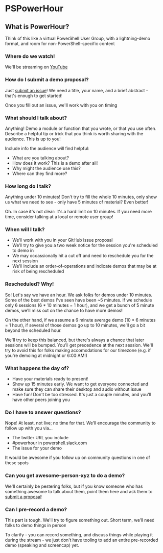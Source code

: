 # PSPowerHour

## What is PowerHour?

Think of this like a virtual PowerShell User Group, with a lightning-demo format, and room for non-PowerShell-specific content

### Where do we watch!

We'll be streaming on [YouTube](https://www.youtube.com/channel/UCtHKcGei3EjxBNYQCFZ3WNQ)

### How do I submit a demo proposal?

Just [submit an issue](https://github.com/PSPowerHour/PSPowerHour/issues/new)!  We need a title, your name, and a brief abstract - that's enough to get started!

Once you fill out an issue, we'll work with you on timing

### What should I talk about?

Anything!  Demo a module or function that you wrote, or that you use often.  Describe a helpful tip or trick that you think is worth sharing with the audience.  This is up to you!

Include info the audience will find helpful:

* What are you talking about?
* How does it work? This is a demo after all!
* Why might the audience use this?
* Where can they find more?

### How long do I talk?

Anything under 10 minutes!  Don't try to fill the whole 10 minutes, only show us what we need to see - only have 5 minutes of material?  Even better!

Oh.  In case it's not clear: it's a hard limit on 10 minutes.  If you need more time, consider talking at a local or remote user group!

### When will I talk?

* We'll work with you in your GitHub issue proposal
* We'll try to give you a two week notice for the session you're scheduled to demo in
* We may occassionally hit a cut off and need to reschedule you for the next session
* We'll include an order-of-operations and indicate demos that may be at risk of being rescheduled

### Rescheduled?  Why!

So!  Let's say we have an hour.  We ask folks for demos under 10 minutes.  Some of the best demos I've seen have been ~5 minutes.  If we schedule only 6 sessions (6 * 10 minutes = 1 hour), and we get a bunch of 5 minute demos, we'll miss out on the chance to have more demos!

On the other hand, if we assume a 6 minute average demo (10 * 6 minutes = 1 hour), if several of those demos go up to 10 minutes, we'll go a bit beyond the scheduled hour.

We'll try to keep this balanced, but there's always a chance that later sessions will be bumped.  You'll get precedence at the next session.  We'll try to avoid this for folks making accomodations for our timezone (e.g. if you're demoing at midnight or 6:00 AM!)

### What happens the day of?

* Have your materials ready to present!
* Show up 15 minutes early.  We want to get everyone connected and make sure they can share their desktop and audio without issue
* Have fun!  Don't be too stressed.  It's just a couple minutes, and you'll have other peers joining you

### Do I have to answer questions?

Nope!  At least, not live; no time for that.  We'll encourage the community to follow up with you via...

* The twitter URL you include
* #powerhour in powershell.slack.com
* The issue for your demo

It would be awesome if you follow up on community questions in one of these spots

### Can you get awesome-person-xyz to do a demo?

We'll certainly be pestering folks, but if you know someone who has something awesome to talk about them, point them here and ask them to [submit a proposal](https://github.com/PSPowerHour/PSPowerHour/issues/new)!

### Can I pre-record a demo?

This part is tough.  We'll try to figure something out.  Short term, we'll need folks to demo things in person

To clarify - you can record something, and discuss things while playing it during the stream - we just don't have tooling to add an entire pre-recorded demo (speaking and screencap) yet.
